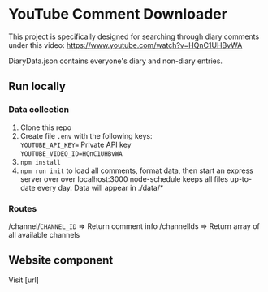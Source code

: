 # YouTube Comment Downloader

This project is specifically designed for searching through diary comments under this video: https://www.youtube.com/watch?v=HQnC1UHBvWA

DiaryData.json contains everyone's diary and non-diary entries.

## Run locally

### Data collection
1. Clone this repo
2. Create file `.env` with the following keys:<br>
`YOUTUBE_API_KEY=` Private API key<br>
`YOUTUBE_VIDEO_ID=HQnC1UHBvWA`
3. `npm install`
4. `npm run init` to load all comments, format data, then start an express server over over localhost:3000
node-schedule keeps all files up-to-date every day.
Data will appear in ./data/*

### Routes
/channel/`CHANNEL_ID` => Return comment info
/channelIds => Return array of all available channels

## Website component
Visit [url]